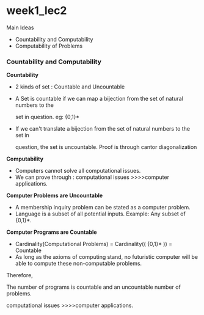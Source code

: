 # week1_lec2

Main Ideas

- Countability and Computability
- Computability of Problems

### Countability and Computability

**Countability**

- 2 kinds of set : Countable and Uncountable
- A Set is countable if we can map a bijection from the set of natural numbers to the

    set in question. eg: {0,1}*

- If we can't translate a bijection from the set of natural numbers to the set in

    question, the set is uncountable. Proof is through cantor diagonalization

**Computability**

- Computers cannot solve all computational issues.
- We can prove through : computational issues >>>>computer applications.

**Computer Problems are Uncountable**

- A membership inquiry problem can be stated as a computer problem.
- Language is a subset of all potential inputs. Example: Any subset of {0,1}*.

**Computer Programs are Countable**

- Cardinality(Computational Problems) = Cardinality(( {0,1}* )) = Countable
- As long as the axioms of computing stand, no futuristic computer will be able to compute these non-computable problems.

Therefore, 

The number of programs is countable and an uncountable number of problems.

computational issues >>>>computer applications.